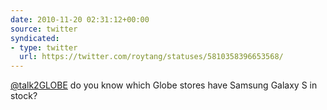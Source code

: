 ```yaml
---
date: 2010-11-20 02:31:12+00:00
source: twitter
syndicated:
- type: twitter
  url: https://twitter.com/roytang/statuses/5810358396653568/
---
```


[@talk2GLOBE](https://twitter.com/talk2GLOBE/) do you know which Globe stores have Samsung Galaxy S in stock?